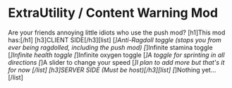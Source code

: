 # ExtraUtility / Content Warning Mod
Are your friends annoying little idiots who use the push mod?
[h1]This mod has:[/h1]
[h3]CLIENT SIDE[/h3][list]
[*]Anti-Ragdoll toggle (stops you from ever being ragdolled, including the push mod)
[*]Infinite stamina toggle
[*]Infinite health toggle
[*]Infinite oxygen toggle
[*]A toggle for sprinting in all directions
[*]A slider to change your speed
[*]I plan to add more but that's it for now
[/list]
[h3]SERVER SIDE (Must be host)[/h3][list]
[*]Nothing yet...
[/list]
